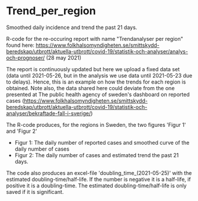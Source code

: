# Trend_per_region
Smoothed daily incidence and trend the past 21 days.

R-code for the re-occuring report with name "Trendanalyser per region" found here:
https://www.folkhalsomyndigheten.se/smittskydd-beredskap/utbrott/aktuella-utbrott/covid-19/statistik-och-analyser/analys-och-prognoser/
(28 may 2021)

The report is continuously updated but here we upload a fixed data set (data until 2021-05-26, but in the analysis we use data until 2021-05-23 due to delays).
Hence, this is an example on how the trends for each region is obtained.
Note also, the data shared here could deviate from the one presented at The public health agency of sweden's dashboard on reported cases 
(https://www.folkhalsomyndigheten.se/smittskydd-beredskap/utbrott/aktuella-utbrott/covid-19/statistik-och-analyser/bekraftade-fall-i-sverige/)

The R-code produces, for the regions in Sweden, the two figures 'Figur 1' and 'Figur 2'
 - Figur 1: The daily number of reported cases and smoothed curve of the daily number of cases
 - Figur 2: The daily number of cases and estimated trend the past 21  days.

The code also produces an excel-file 'doubling_time_(2021-05-25)' with the estimated doubling-time/half-life. 
If the number is negative it is a half-life, if positive it is a doubling-time. 
The estimated doubling-time/half-life is only saved if it is significant. 
